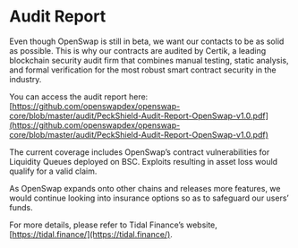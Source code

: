 # Audit Report

Even though OpenSwap is still in beta, we want our contacts to be as solid as possible. This is why our contracts are audited by Certik, a leading blockchain security audit firm that combines manual testing, static analysis, and formal verification for the most robust smart contract security in the industry.

You can access the audit report here: [https://github.com/openswapdex/openswap-core/blob/master/audit/PeckShield-Audit-Report-OpenSwap-v1.0.pdf](https://github.com/openswapdex/openswap-core/blob/master/audit/PeckShield-Audit-Report-OpenSwap-v1.0.pdf)

The current coverage includes OpenSwap’s contract vulnerabilities for Liquidity Queues deployed on BSC. Exploits resulting in asset loss would qualify for a valid claim.

As OpenSwap expands onto other chains and releases more features, we would continue looking into insurance options so as to safeguard our users’ funds.

For more details, please refer to Tidal Finance’s website, [https://tidal.finance/](https://tidal.finance/).
